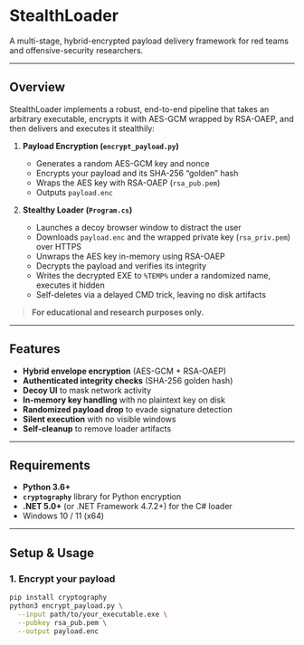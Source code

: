 # StealthLoader

A multi-stage, hybrid-encrypted payload delivery framework for red teams and offensive-security researchers.

---

## Overview

StealthLoader implements a robust, end-to-end pipeline that takes an arbitrary executable, encrypts it with AES-GCM wrapped by RSA-OAEP, and then delivers and executes it stealthily:

1. **Payload Encryption (`encrypt_payload.py`)**  
   - Generates a random AES-GCM key and nonce  
   - Encrypts your payload and its SHA-256 “golden” hash  
   - Wraps the AES key with RSA-OAEP (`rsa_pub.pem`)  
   - Outputs `payload.enc`

2. **Stealthy Loader (`Program.cs`)**  
   - Launches a decoy browser window to distract the user  
   - Downloads `payload.enc` and the wrapped private key (`rsa_priv.pem`) over HTTPS  
   - Unwraps the AES key in-memory using RSA-OAEP  
   - Decrypts the payload and verifies its integrity  
   - Writes the decrypted EXE to `%TEMP%` under a randomized name, executes it hidden  
   - Self-deletes via a delayed CMD trick, leaving no disk artifacts

> **For educational and research purposes only.**

---

## Features

- **Hybrid envelope encryption** (AES-GCM + RSA-OAEP)  
- **Authenticated integrity checks** (SHA-256 golden hash)  
- **Decoy UI** to mask network activity  
- **In-memory key handling** with no plaintext key on disk  
- **Randomized payload drop** to evade signature detection  
- **Silent execution** with no visible windows  
- **Self-cleanup** to remove loader artifacts  

---

## Requirements

- **Python 3.6+**  
- **`cryptography`** library for Python encryption  
- **.NET 5.0+** (or .NET Framework 4.7.2+) for the C# loader  
- Windows 10 / 11 (x64)

---

## Setup & Usage

### 1. Encrypt your payload

```bash
pip install cryptography
python3 encrypt_payload.py \
  --input path/to/your_executable.exe \
  --pubkey rsa_pub.pem \
  --output payload.enc
